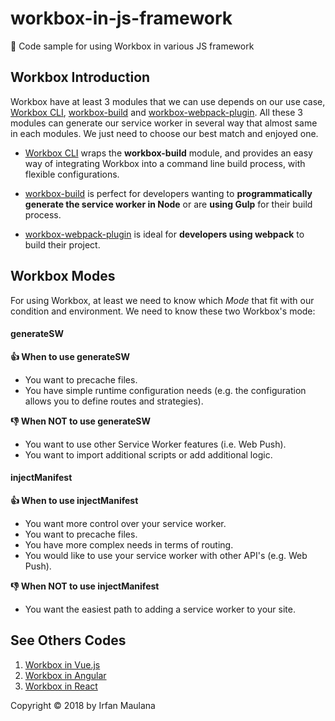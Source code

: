 # workbox-in-js-framework
🍳 Code sample for using Workbox in various JS framework

## Workbox Introduction

Workbox have at least 3 modules that we can use depends on our use case, [Workbox CLI](https://developers.google.com/web/tools/workbox/modules/workbox-cli), [workbox-build](https://developers.google.com/web/tools/workbox/modules/workbox-build) and [workbox-webpack-plugin](https://developers.google.com/web/tools/workbox/modules/workbox-webpack-plugin). All these 3 modules can generate our service worker in several way that almost same in each modules. We just need to choose our best match and enjoyed one.


+ [Workbox CLI](https://developers.google.com/web/tools/workbox/modules/workbox-cli) wraps the **workbox-build** module, and provides an easy way of integrating Workbox into a command line build process, with flexible configurations.

+ [workbox-build](https://developers.google.com/web/tools/workbox/modules/workbox-build) is perfect for developers wanting to **programmatically generate the service worker in Node** or are **using Gulp** for their build process.

+ [workbox-webpack-plugin](https://developers.google.com/web/tools/workbox/modules/workbox-webpack-plugin) is ideal for **developers using webpack** to build their project.


## Workbox Modes

For using Workbox, at least we need to know which *Mode* that fit with our condition and environment. We need to know these two Workbox's mode:

#### generateSW

**👍 When to use generateSW**

+ You want to precache files.
+ You have simple runtime configuration needs (e.g. the configuration allows you to define routes and strategies).

**👎 When NOT to use generateSW**

+ You want to use other Service Worker features (i.e. Web Push).
+ You want to import additional scripts or add additional logic.

#### injectManifest

**👍 When to use injectManifest**

+ You want more control over your service worker.
+ You want to precache files.
+ You have more complex needs in terms of routing.
+ You would like to use your service worker with other API's (e.g. Web Push).

**👎 When NOT to use injectManifest**

+ You want the easiest path to adding a service worker to your site.


## See Others Codes

1. [Workbox in Vue.js](https://github.com/mazipan/workbox-in-js-framework/tree/workbox-in-vuejs)
1. [Workbox in Angular](https://github.com/mazipan/workbox-in-js-framework/tree/workbox-in-angular)
1. [Workbox in React](https://github.com/mazipan/workbox-in-js-framework/tree/workbox-in-react)

Copyright © 2018 by Irfan Maulana
